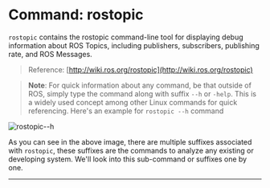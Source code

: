 # Command: rostopic

`rostopic` contains the rostopic command-line tool for displaying debug information about ROS Topics, including publishers, subscribers, publishing rate, and ROS Messages.

> Reference: [http://wiki.ros.org/rostopic](http://wiki.ros.org/rostopic)

> **Note**: For quick information about any command, be that outside of ROS, simply type the command along with suffix `--h` or `-help`. This is a widely used concept among other Linux commands for quick referencing. Here's an example for `rostopic --h` command 

![rostopic--h](rostopic--h.png)

As you can see in the above image, there are multiple suffixes associated with `rostopic`, these suffixes are the commands to analyze any existing or developing system. We'll look into this sub-command or suffixes one by one. 

---